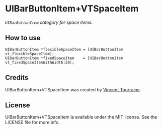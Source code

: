 # UIBarButtonItem+VTSpaceItem

_`UIBarButtonItem` category for space items._

## How to use

``` objc
UIBarButtonItem *flexibleSpaceItem = [UIBarButtonItem vt_flexibleSpaceItem];
UIBarButtonItem *fixedSpaceItem    = [UIBarButtonItem vt_fixedSpaceItemWithWidth:20];
```

## Credits

UIBarButtonItem+VTSpaceItem was created by [Vincent Tourraine](http://www.vtourraine.net).

## License

UIBarButtonItem+VTSpaceItem is available under the MIT license. See the LICENSE file for more info.
